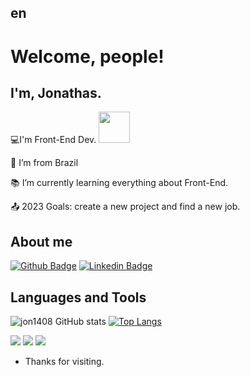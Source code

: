 ## en

# Welcome, people!

## I'm, Jonathas.

💻I'm Front-End Dev. <img src="https://github.com/TheDudeThatCode/TheDudeThatCode/blob/master/Assets/Developer.gif?raw=true" width="50">

🏡 I’m from Brazil

📚 I’m currently learning everything about Front-End.

📤 2023 Goals: create a new project and find a new job.

## About me

[![Github Badge](https://img.shields.io/badge/-Github-000?style=flat-square&logo=Github&logoColor=white&link=https://github.com/jon1408)](https://github.com/jon1408)
[![Linkedin Badge](https://img.shields.io/badge/-LinkedIn-blue?style=flat-square&logo=Linkedin&logoColor=white&link=https://www.linkedin.com/in/jonathasfs)](https://www.linkedin.com/in/jonathasfs)

## Languages and Tools
![jon1408 GitHub stats](https://github-readme-stats.vercel.app/api?username=jon1408&theme=merko&show_icons=true)
[![Top Langs](https://github-readme-stats.vercel.app/api/top-langs/?username=jon1408&layout=compact)](https://github.com/jon1408/github-readme-stats)
<!--[![jon1408 GitHub stats](https://github-readme-stats.vercel.app/api?username=jon1408)](https://github.com/jon1408/github-readme-stats)-->

<code><img src="https://img.shields.io/badge/HTML5-E34F26?style=for-the-badge&logo=html5&logoColor=white"></code>
<code><img src="https://img.shields.io/badge/CSS3-1572B6?style=for-the-badge&logo=css3&logoColor=white"></code>
<code><img src="https://img.shields.io/badge/JavaScript-323330?style=for-the-badge&logo=javascript&logoColor=F7DF1E"></code>

- Thanks for visiting.




<!--

- Enjoy it!! o/

**jon1408/jon1408** is a ✨ _special_ ✨ repository because its `README.md` (this file) appears on your GitHub profile.

Here are some ideas to get you started:

- 🔭 I’m currently working on ...
- 🌱 I’m currently learning ...
- 👯 I’m looking to collaborate on ...
- 🤔 I’m looking for help with ...
- 💬 Ask me about ...
- 📫 How to reach me: ...
- 😄 Pronouns: ...
- ⚡ Fun fact: ...
-->
